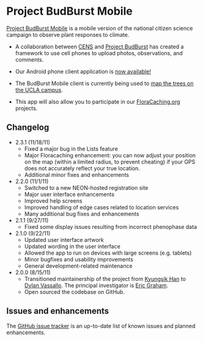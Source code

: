# Project BudBurst Mobile

[Project BudBurst Mobile](http://networkednaturalist.org/budburstmobile) is a mobile version of the national citizen science campaign to observe plant responses to climate.

* A collaboration between [CENS](http://cens.ucla.edu) and [Project BudBurst](http://budburst.org) has created a framework to use cell phones to upload photos, observations, and comments.

* Our Android phone client application is [now available!](https://market.android.com/details?id=edu.ucla.cens.budburstmobile)

* The BudBurst Mobile client is currently being used to [map the trees on the UCLA campus](http://networkednaturalist.org/uclatreemap/).

* This app will also allow you to participate in our [FloraCaching.org](http://networkednaturalist.org/floracaching/) projects.

## Changelog

* 2.3.1 (11/18/11)
  * Fixed a major bug in the Lists feature
  * Major Floracaching enhancement: you can now adjust your position on the map (within a limited radius, to prevent cheating) if your GPS does not accurately reflect your true location. 
  * Additional minor fixes and enhancements
* 2.2.0 (11/1/11)
  * Switched to a new NEON-hosted registration site
  * Major user interface enhancements
  * Improved help screens
  * Improved handling of edge cases related to location services
  * Many additional bug fixes and enhancements
* 2.1.1 (9/27/11)
  * Fixed some display issues resulting from incorrect phenophase data
* 2.1.0 (9/22/11)
  * Updated user interface artwork
  * Updated wording in the user interface
  * Allowed the app to run on devices with large screens (e.g. tablets)
  * Minor bugfixes and usability improvements
  * General development-related maintenance
* 2.0.0 (8/15/11)
  * Transitioned maintainership of the project from [Kyungsik Han](mailto:zenithhan@gmail.com) to [Dylan Vassallo](mailto:dylanvassallo@gmail.com). The principal investigator is [Eric Graham](mailto:egraham@cens.ucla.edu).
  * Open sourced the codebase on GitHub.

## Issues and enhancements

The [GitHub issue tracker](https://github.com/dylanvee/Project-BudBurst-Mobile/issues?sort=created&direction=desc&state=open) is an up-to-date list of known issues and planned enhancements.
